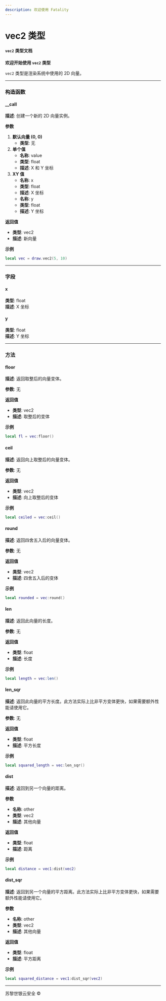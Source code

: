 ```yaml
---
description: 欢迎使用 Fatality
---
```


# vec2 类型

#### `vec2` 类型文档

**欢迎开始使用 `vec2` 类型**

`vec2` 类型是渲染系统中使用的 2D 向量。

***

### 构造函数

#### \_\_call

**描述**: 创建一个新的 2D 向量实例。

**参数**

1. **默认向量 (0, 0)**
   * **类型**: 无
2. **单个值**
   * **名称**: value
   * **类型**: float
   * **描述**: X 和 Y 坐标
3. **XY 值**
   * **名称**: x
   * **类型**: float
   * **描述**: X 坐标
   * **名称**: y
   * **类型**: float
   * **描述**: Y 坐标

**返回值**

* **类型**: vec2
* **描述**: 新向量

**示例**

```lua
local vec = draw.vec2(5, 10)
```

***

### 字段

#### x

**类型**: float\
**描述**: X 坐标

#### y

**类型**: float\
**描述**: Y 坐标

***

### 方法

#### floor

**描述**: 返回取整后的向量变体。

**参数**: 无

**返回值**

* **类型**: vec2
* **描述**: 取整后的变体

**示例**

```lua
local fl = vec:floor()
```

#### ceil

**描述**: 返回向上取整后的向量变体。

**参数**: 无

**返回值**

* **类型**: vec2
* **描述**: 向上取整后的变体

**示例**

```lua
local ceiled = vec:ceil()
```

#### round

**描述**: 返回四舍五入后的向量变体。

**参数**: 无

**返回值**

* **类型**: vec2
* **描述**: 四舍五入后的变体

**示例**

```lua
local rounded = vec:round()
```

#### len

**描述**: 返回此向量的长度。

**参数**: 无

**返回值**

* **类型**: float
* **描述**: 长度

**示例**

```lua
local length = vec:len()
```

#### len\_sqr

**描述**: 返回此向量的平方长度。此方法实际上比非平方变体更快，如果需要额外性能请使用它。

**参数**: 无

**返回值**

* **类型**: float
* **描述**: 平方长度

**示例**

```lua
local squared_length = vec:len_sqr()
```

#### dist

**描述**: 返回到另一个向量的距离。

**参数**

* **名称**: other
* **类型**: vec2
* **描述**: 其他向量

**返回值**

* **类型**: float
* **描述**: 距离

**示例**

```lua
local distance = vec1:dist(vec2)
```

#### dist\_sqr

**描述**: 返回到另一个向量的平方距离。此方法实际上比非平方变体更快，如果需要额外性能请使用它。

**参数**

* **名称**: other
* **类型**: vec2
* **描述**: 其他向量

**返回值**

* **类型**: float
* **描述**: 平方距离

**示例**

```lua
local squared_distance = vec1:dist_sqr(vec2)
```

***

苏黎世银云安全 ©
